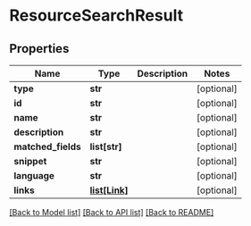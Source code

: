 # ResourceSearchResult

## Properties

Name | Type | Description | Notes
------------ | ------------- | ------------- | -------------
**type** | **str** |  | [optional]
**id** | **str** |  | [optional]
**name** | **str** |  | [optional]
**description** | **str** |  | [optional]
**matched_fields** | **list[str]** |  | [optional]
**snippet** | **str** |  | [optional]
**language** | **str** |  | [optional]
**links** | [**list[Link]**](Link.md) |  | [optional]

[[Back to Model list]](../README.md#documentation-for-models) [[Back to API list]](../README.md#documentation-for-api-endpoints) [[Back to README]](../README.md)
